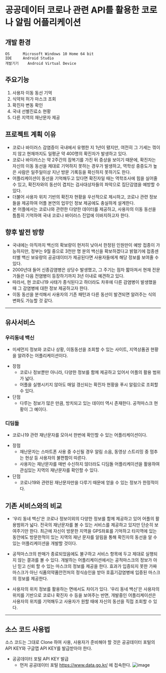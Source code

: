 공공데이터 코로나 관련 API를 활용한 코로나 알림 어플리케이션
=======================================================

개발 환경
------------

    OS		Microsoft Windows 10 Home 64 bit
    IDE		Android Studio
    개발기기	Android Virtual Device

주요기능
--------
1. 사용자 이동 동선 기억
2. 식약처 허가 마스크 조회
3. 확진자 변동 확인
4. 국내 선별진료소 현황
5. 다른 지역의 재난문자 제공


프로젝트 계획 이유
-----------------
- 코로나 바이러스 감염증이 국내에서 유행한 지 1년이 됐지만, 여전히 그 기세는 꺾이지 않고 현재까지도 일평균 약 400명의 확진자가 발생하고 있다. 
- 코로나 바이러스는 약 2주간의 잠복기를 가진 뒤 증상을 보이기 때문에, 확진자는 자신의 이동 동선을 제대로 기억하지 못하는 경우가 발생하고, 역학성 중증도가 높은 사람은 일주일이상 지난 방문 기록등을 확신하지 못하기도 한다. 
- 어플리케이션이 동선을 기억해두고 있다면 확진자일 때는 역학조사에 힘을 실어줄 수 있고, 확진자와의 동선이 겹치는 검사대상자들의 파악으로 집단감염을 예방할 수 있다. 
- 더불어 사용자 위치 기반의 확진자 현황을 우선적으로 제시하고, 코로나 관련 정보들을 제공하여 어플 본연의 업무인 정보 제공에도 충실하게 설계한다. 
- 본 어플에서는 코로나와 관련한 다양한 데이터를 제공하고, 사용자의 이동 동선을 틈틈히 기억하여 국내 코로나 바이러스 진압에 이바지하고자 한다.

향후 발전 방향
--------------
- 국내에는 아직까지 백신의 확보량이 현저히 낮아서 한정된 인원만이 예방 접종이 가능하지만, 정부는 9월 중으로 3천만 명 분의 백신을 확보하겠다고 밝혔기에 접종센터별 백신 보유량의 공공데이터가 제공된다면 사용자들에게 해당 정보를 보여줄 수 있다.
- 2000년대 들어 신종감염병은 상당수 발생했고, 그 주기는 점차 짧아져서 현재 전문가들은 다음 전염병이 등장하기까지 3년 이내로 예견하고 있다.
- 따라서, 현 코로나19 사태가 종식된다고 하더라도 차후에 다른 감염병이 발생했을 때 그 감염병에 대한 정보 제공하고자 한다.
- 이동 동선을 분석해서 사용자의 기존 패턴과 다른 동선이 발견되면 알려주는 식의 변화도 가능할 것 같다.

* * *

유사서비스
----------
### 우리동네 백신
- 미세먼지 정보와 코로나 상황, 이동동선을 조회할 수 있는 사이트, 지역상품권 현황을 알려주는 어플리케이션이다.

* 장점
  + 코로나 정보뿐만 아니라, 다양한 정보를 함께 제공하고 있어서 어플의 활용 범위가 넓다. 
  + 어플을 실행시키지 않아도 매일 갱신되는 확진자 현황을 푸시 알림으로 조회할 수 있다.
* 단점
  + 다루는 정보가 많은 만큼, 방치되고 있는 데이터 역시 존재한다. 공적마스크 현황이 그 예이다.

### 디딤돌
- 코로나19 관련 재난문자를 모아서 한번에 확인할 수 있는 어플리케이션이다.

* 장점
  + 재난문자는 스마트폰 사용 중 수신될 경우 알림 소음, 동영상 스트리밍 중 멈추는 현상 등 사용자의 불편함이 따른다.
  + 사용자는 재난문자를 매번 수신하지 않더라도 디딤돌 어플리케이션을 활용하여 관심있는 지역의 재난문자를 확인할 수 있다.
* 단점
  + 코로나19와 관련된 재난문자만을 다루기 때문에 얻을 수 있는 정보가 한정적이다.


기존 서비스와의 비교
-------------------
  + ‘우리 동네 백신’은 코로나 정보이외의 다양한 정보를 함께 제공하고 있어 어플의 활용범위가 넓다. 전국의 재난문자를 볼 수 있는 서비스를 제공하고 있지만 단순히 보여주기만 한다. 최근에 자신이 방문한 지역을 GPS좌표를 기억하고 타지역에 있는 동안에도 방문한적이 있는 지역의 재난 문자를 알림을 통해 확진자의 동선을 알 수 있는 어플리케이션을 개발할 것이다. 

  + 공적마스크의 판매가 종료되었음에도 불구하고 서비스 항목에 두고 제대로 실행되지 않는 결과를 볼 수 있다. 개발하는 어플리케이션에서는 공적마스크의 정보가 아닌 믿고 신뢰 할 수 있는 마스크의 정보를 제공을 한다. 효과가 입증되지 못한 가짜 마스크가 아닌 식품의약품안전처의 정식승인을 받아 호흡기감염병에 입증된 마스크의 정보를 제공한다. 

  + 사용자의 위치 정보를 활용하는 면에서도 차이가 있다. ‘우리 동네 백신’은 사용자의 위치를 기반으로 코로나 확진자 수 등을 보여주는 반면, 개발중인 어플리케이션은 사용자의 위치를 기억해두고 사용자가 원할 때에 자신의 동선을 직접 조회할 수 있다.

* * *

소스 코드 사용법
---------------
  소스 코드는 그대로 Clone 하여 사용, 사용자가 준비해야 할 것은 공공데이터 포털의 API KEY와 구글맵 API KEY를 발급받아야 한다.

  + 공공데이터 포털 API KEY 발급
    - 먼저 공공데이터 포털 https://www.data.go.kr/ 에 접속한다.
    ![image](https://user-images.githubusercontent.com/51111183/114381669-56619e00-9bc6-11eb-9ff1-7eebeedf3f05.png)
 
